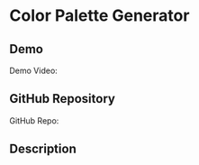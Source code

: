 # Color Palette Generator

## Demo
Demo Video: <URL>

## GitHub Repository
GitHub Repo: <URL>

## Description
